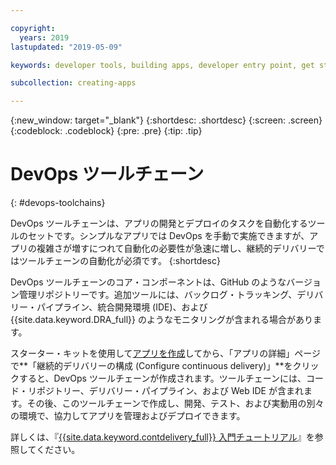 ```yaml
---

copyright:
  years: 2019
lastupdated: "2019-05-09"

keywords: developer tools, building apps, developer entry point, get started coding, DevOps, toolchain

subcollection: creating-apps

---
```

{:new_window: target="_blank"}
{:shortdesc: .shortdesc}
{:screen: .screen}
{:codeblock: .codeblock}
{:pre: .pre}
{:tip: .tip}

# DevOps ツールチェーン
{: #devops-toolchains}

DevOps ツールチェーンは、アプリの開発とデプロイのタスクを自動化するツールのセットです。シンプルなアプリでは DevOps を手動で実施できますが、アプリの複雑さが増すにつれて自動化の必要性が急速に増し、継続的デリバリーではツールチェーンの自動化が必須です。
{:shortdesc}

DevOps ツールチェーンのコア・コンポーネントは、GitHub のようなバージョン管理リポジトリーです。追加ツールには、バックログ・トラッキング、デリバリー・パイプライン、統合開発環境 (IDE)、および {{site.data.keyword.DRA_full}} のようなモニタリングが含まれる場合があります。

スターター・キットを使用して[アプリを作成](/docs/apps?topic=creating-apps-tutorial-getting-started#create-getting-started)してから、「アプリの詳細」ページで**「継続的デリバリーの構成 (Configure continuous delivery)」**をクリックすると、DevOps ツールチェーンが作成されます。ツールチェーンには、コード・リポジトリー、デリバリー・パイプライン、および Web IDE が含まれます。その後、このツールチェーンで作成し、開発、テスト、および実動用の別々の環境で、協力してアプリを管理およびデプロイできます。

詳しくは、『[{{site.data.keyword.contdelivery_full}} 入門チュートリアル](/docs/services/ContinuousDelivery?topic=ContinuousDelivery-getting-started)』を参照してください。
